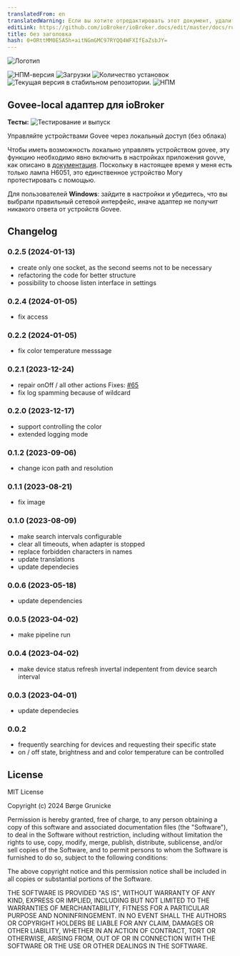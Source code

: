 ```yaml
---
translatedFrom: en
translatedWarning: Если вы хотите отредактировать этот документ, удалите поле «translatedFrom», в противном случае этот документ будет снова автоматически переведен
editLink: https://github.com/ioBroker/ioBroker.docs/edit/master/docs/ru/adapterref/iobroker.govee-local/README.md
title: без заголовка
hash: 0+ORttMM0E5A5h+aitNGmGMC97RYQQ4WFXIfEaZsbJY=
---
```

![Логотип](../../../en/adapterref/iobroker.govee-local/admin/govee-local.png)

![НПМ-версия](https://img.shields.io/npm/v/iobroker.govee-local.svg)
![Загрузки](https://img.shields.io/npm/dm/iobroker.govee-local.svg)
![Количество установок](https://iobroker.live/badges/govee-local-installed.svg)
![Текущая версия в стабильном репозитории.](https://iobroker.live/badges/govee-local-stable.svg)
![НПМ](https://nodei.co/npm/iobroker.govee-local.png?downloads=true)

## Govee-local адаптер для ioBroker
**Тесты:** ![Тестирование и выпуск](https://github.com/boergegrunicke/ioBroker.govee-local/workflows/Test%20and%20Release/badge.svg)

Управляйте устройствами Govee через локальный доступ (без облака)

Чтобы иметь возможность локально управлять устройством govee, эту функцию необходимо явно включить в настройках приложения govve, как описано в [документация](<https://app-h5.govee.com/user-manual/wlan-guide#:~:text=Supported%20Product%20Models%20(continually%20updated)>). Поскольку в настоящее время у меня есть только лампа H6051, это единственное устройство Могу протестировать с помощью.

Для пользователей **Windows**: зайдите в настройки и убедитесь, что вы выбрали правильный сетевой интерфейс, иначе адаптер не получит никакого ответа от устройств Govee.

## Changelog

<!--
	Placeholder for the next version (at the beginning of the line):
	### **WORK IN PROGRESS**
-->
### 0.2.5 (2024-01-13)

-   create only one socket, as the second seems not to be necessary
-   refactoring the code for better structure
-   possibility to choose listen interface in settings

### 0.2.4 (2024-01-05)

-   fix access

### 0.2.2 (2024-01-05)

-   fix color temperature messsage

### 0.2.1 (2023-12-24)

-   repair onOff / all other actions Fixes: [#65](https://github.com/boergegrunicke/ioBroker.govee-local/issues/65)
-   fix log spamming because of wildcard

### 0.2.0 (2023-12-17)

-   support controlling the color
-   extended logging mode

### 0.1.2 (2023-09-06)

-   change icon path and resolution

### 0.1.1 (2023-08-21)

-   fix image

### 0.1.0 (2023-08-09)

-   make search intervals configurable
-   clear all timeouts, when adapter is stopped
-   replace forbidden characters in names
-   update translations
-   update dependecies

### 0.0.6 (2023-05-18)

-   update dependencies

### 0.0.5 (2023-04-02)

-   make pipeline run

### 0.0.4 (2023-04-02)

-   make device status refresh invertal indepentent from device search interval

### 0.0.3 (2023-04-01)

-   update dependecies

### 0.0.2

-   frequently searching for devices and requesting their specific state
-   on / off state, brightness and and color temperature can be controlled

## License

MIT License

Copyright (c) 2024 Børge Grunicke

Permission is hereby granted, free of charge, to any person obtaining a copy
of this software and associated documentation files (the "Software"), to deal
in the Software without restriction, including without limitation the rights
to use, copy, modify, merge, publish, distribute, sublicense, and/or sell
copies of the Software, and to permit persons to whom the Software is
furnished to do so, subject to the following conditions:

The above copyright notice and this permission notice shall be included in all
copies or substantial portions of the Software.

THE SOFTWARE IS PROVIDED "AS IS", WITHOUT WARRANTY OF ANY KIND, EXPRESS OR
IMPLIED, INCLUDING BUT NOT LIMITED TO THE WARRANTIES OF MERCHANTABILITY,
FITNESS FOR A PARTICULAR PURPOSE AND NONINFRINGEMENT. IN NO EVENT SHALL THE
AUTHORS OR COPYRIGHT HOLDERS BE LIABLE FOR ANY CLAIM, DAMAGES OR OTHER
LIABILITY, WHETHER IN AN ACTION OF CONTRACT, TORT OR OTHERWISE, ARISING FROM,
OUT OF OR IN CONNECTION WITH THE SOFTWARE OR THE USE OR OTHER DEALINGS IN THE
SOFTWARE.
